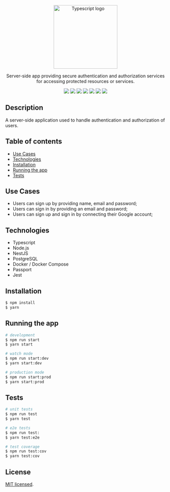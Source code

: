 <p align="center">
  <a href="https://www.typescriptlang.org/" target="blank"><img src="https://upload.wikimedia.org/wikipedia/commons/4/4c/Typescript_logo_2020.svg" width="200" alt="Typescript logo" /></a>
</p>

<p align="center">
  Server-side app providing secure authentication and authorization services for accessing protected resources or services.
</p>

<p align="center">
  <img src="https://img.shields.io/badge/TypeScript-007ACC?style=for-the-badge&logo=typescript&logoColor=white"/>
  <img src="https://img.shields.io/badge/Node.js-339933?style=for-the-badge&logo=nodedotjs&logoColor=white" />
  <img src="https://img.shields.io/badge/nestjs-E0234E?style=for-the-badge&logo=nestjs&logoColor=white" />
  <img src="https://img.shields.io/badge/PostgreSQL-316192?style=for-the-badge&logo=postgresql&logoColor=white" />
  <img src="https://img.shields.io/badge/Prisma-3982CE?style=for-the-badge&logo=Prisma&logoColor=white" />
  <img src="https://img.shields.io/badge/Docker-2CA5E0?style=for-the-badge&logo=docker&logoColor=white" />
  <img src="https://img.shields.io/badge/Jest-C21325?style=for-the-badge&logo=jest&logoColor=white" />
</p>



## Description

A server-side application used to handle authentication and authorization of users. 

## Table of contents
* [Use Cases](#use-cases)
* [Technologies](#technologies)
* [Installation](#installation)
* [Running the app](#running-the-app)
* [Tests](#tests)

## Use Cases
- Users can sign up by providing name, email and password;
- Users can sign in by providing an email and password;
- Users can sign up and sign in by connecting their Google account;

## Technologies
- Typescript
- Node.js
- NestJS
- PostgreSQL
- Docker / Docker Compose
- Passport
- Jest

## Installation

```bash
$ npm install
$ yarn
```

## Running the app

```bash
# development
$ npm run start
$ yarn start

# watch mode
$ npm run start:dev
$ yarn start:dev

# production mode
$ npm run start:prod
$ yarn start:prod
```

## Tests

```bash
# unit tests
$ npm run test
$ yarn test

# e2e tests
$ npm run test:
$ yarn test:e2e

# test coverage
$ npm run test:cov
$ yarn test:cov
```

## License

[MIT licensed](LICENSE).
